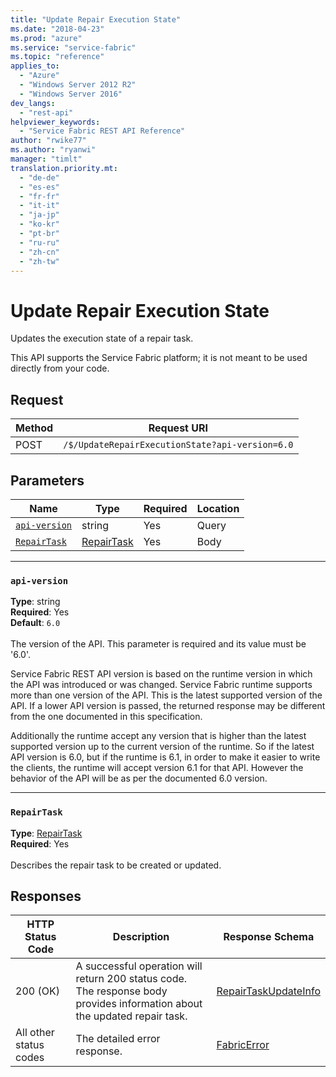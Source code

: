 ```yaml
---
title: "Update Repair Execution State"
ms.date: "2018-04-23"
ms.prod: "azure"
ms.service: "service-fabric"
ms.topic: "reference"
applies_to: 
  - "Azure"
  - "Windows Server 2012 R2"
  - "Windows Server 2016"
dev_langs: 
  - "rest-api"
helpviewer_keywords: 
  - "Service Fabric REST API Reference"
author: "rwike77"
ms.author: "ryanwi"
manager: "timlt"
translation.priority.mt: 
  - "de-de"
  - "es-es"
  - "fr-fr"
  - "it-it"
  - "ja-jp"
  - "ko-kr"
  - "pt-br"
  - "ru-ru"
  - "zh-cn"
  - "zh-tw"
---
```

# Update Repair Execution State
Updates the execution state of a repair task.

This API supports the Service Fabric platform; it is not meant to be used directly from your code.


## Request
| Method | Request URI |
| ------ | ----------- |
| POST | `/$/UpdateRepairExecutionState?api-version=6.0` |


## Parameters
| Name | Type | Required | Location |
| --- | --- | --- | --- |
| [`api-version`](#api-version) | string | Yes | Query |
| [`RepairTask`](#repairtask) | [RepairTask](sfclient-model-repairtask.md) | Yes | Body |

____
### `api-version`
__Type__: string <br/>
__Required__: Yes<br/>
__Default__: `6.0` <br/>
<br/>
The version of the API. This parameter is required and its value must be '6.0'.

Service Fabric REST API version is based on the runtime version in which the API was introduced or was changed. Service Fabric runtime supports more than one version of the API. This is the latest supported version of the API. If a lower API version is passed, the returned response may be different from the one documented in this specification.

Additionally the runtime accept any version that is higher than the latest supported version up to the current version of the runtime. So if the latest API version is 6.0, but if the runtime is 6.1, in order to make it easier to write the clients, the runtime will accept version 6.1 for that API. However the behavior of the API will be as per the documented 6.0 version.


____
### `RepairTask`
__Type__: [RepairTask](sfclient-model-repairtask.md) <br/>
__Required__: Yes<br/>
<br/>
Describes the repair task to be created or updated.

## Responses

| HTTP Status Code | Description | Response Schema |
| --- | --- | --- |
| 200 (OK) | A successful operation will return 200 status code.<br/>The response body provides information about the updated repair task.<br/> | [RepairTaskUpdateInfo](sfclient-model-repairtaskupdateinfo.md) |
| All other status codes | The detailed error response.<br/> | [FabricError](sfclient-model-fabricerror.md) |
